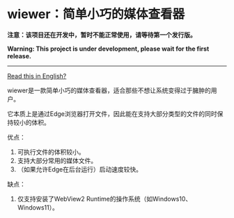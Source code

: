 # wiewer：简单小巧的媒体查看器

**注意：该项目还在开发中，暂时不能正常使用，请等待第一个发行版。**

**Warning: This project is under development, please wait for the first release.**

---

[Read this in English?]()

wiewer是一款简单小巧的媒体查看器，适合那些不想让系统变得过于臃肿的用户。

它本质上是通过Edge浏览器打开文件，因此能在支持大部分类型的文件的同时保持较小的体积。

优点：

1. 可执行文件的体积较小。
2. 支持大部分常用的媒体文件。
3. （如果允许Edge在后台运行）启动速度较快。

缺点：

1. 仅支持安装了WebView2 Runtime的操作系统（如Windows10、Windows11）。
